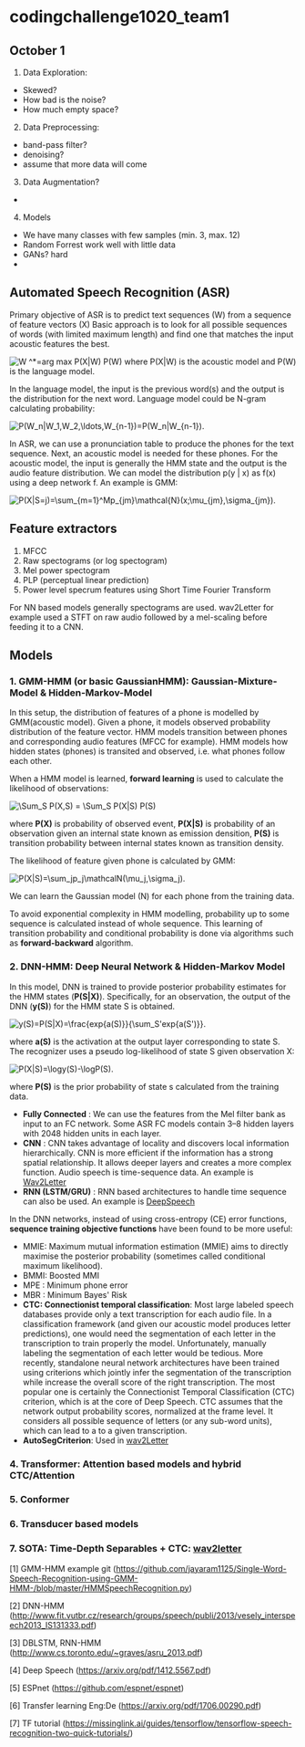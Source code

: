 # codingchallenge1020_team1

## October 1

1. Data Exploration:
- Skewed?
- How bad is the noise?
- How much empty space?


2. Data Preprocessing:
- band-pass filter?
- denoising?
- assume that more data will come


3. Data Augmentation?
- 


4. Models
- We have many classes with few samples (min. 3, max. 12)
- Random Forrest work well with little data
- GANs? hard
- 

## Automated Speech Recognition (ASR)

Primary objective of ASR is to predict text sequences (W) from a sequence of feature vectors (X)
Basic approach is to look for all possible sequences of words (with limited maximum length) and find one that matches the input acoustic features the best.

<img src="https://latex.codecogs.com/svg.latex?\Large&space;W^*=argmaxP(X|W)P(W)" title=" W ^*=arg max P(X|W) P(W)" />
where P(X|W) is the acoustic model and P(W) is the language model. 

In the language model, the input is the previous word(s) and the output is the distribution for the next word. Language model could be N-gram calculating probability:

<img src="https://latex.codecogs.com/svg.latex?\Large&space;P(W_n|W_1,W_2,\ldots,W_{n-1})=P(W_n|W_{n-1})" title="P(W_n|W_1,W_2,\ldots,W_{n-1})=P(W_n|W_{n-1})" />.


In ASR, we can use a pronunciation table to produce the phones for the text sequence. Next, an acoustic model is needed for these phones. 
For the acoustic model, the input is generally the HMM state and the output is the audio feature distribution. We can model the distribution p(y | x) as f(x) using a deep network f. An example is GMM:

<img src="https://latex.codecogs.com/svg.latex?\Large&space;P(X|S=j)=\sum_{m=1}^Mp_{jm}\mathcal{N}(x;\mu_{jm},\sigma_{jm})" title="P(X|S=j)=\sum_{m=1}^Mp_{jm}\mathcal{N}(x;\mu_{jm},\sigma_{jm})" />.




## Feature extractors

1. MFCC
2. Raw spectograms (or log spectogram)
3. Mel power spectogram
4. PLP (perceptual linear prediction)
5. Power level specrum features using Short Time Fourier Transform


For NN based models generally spectograms are used. wav2Letter for example used a STFT on raw audio followed by a mel-scaling before feeding it to a CNN.

## Models 

### 1. **GMM-HMM (or basic GaussianHMM): Gaussian-Mixture-Model & Hidden-Markov-Model**


In this setup, the distribution of features of a phone is modelled by GMM(acoustic model). Given a phone, it models observed probability distribution of the feature vector. HMM models transition between phones 
and corresponding audio features (MFCC for example). HMM models how hidden states (phones) is transited and observed, i.e. what phones follow each other.


When a HMM model is learned, **forward learning** is used to calculate the likelihood of observations:

<img src="https://latex.codecogs.com/svg.latex?\Large&space;P(X)=\sum_SP(X,S)=\sum_SP(X|S)P(S)" title="\Sum_S P(X,S) = \Sum_S P(X|S) P(S)" />


where **P(X)** is probability of observed event, **P(X|S)** is probability of an observation given an internal state known as emission densition, **P(S)** is transition probability between 
internal states known as transition density. 


The likelihood of feature given phone is calculated by GMM: 

<img src="https://latex.codecogs.com/svg.latex?\Large&space;P(X|S)=\sum_jp_j\mathcal{N}(\mu_j,\sigma_j)" title="P(X|S)=\sum_jp_j\mathcalN(\mu_j,\sigma_j)" />.


We can learn the Gaussian model (N) for each phone from the training data.

To avoid exponential complexity in HMM modelling, probability up to some sequence is calculated instead of whole sequence. This learning of transition probability and conditional probability is done via algorithms such as **forward-backward** algorithm.

### 2. **DNN-HMM: Deep Neural Network & Hidden-Markov Model**

In this model, DNN is trained to provide posterior probability estimates for the HMM states (**P(S|X)**). 
Specifically, for an observation, the output of the DNN (**y(S)**) for the HMM state S is obtained.

<img src="https://latex.codecogs.com/svg.latex?\Large&space;y(S)=P(S|X)=\frac{exp(a(S))}{\sum_S'exp(a(S'))}" title="y(S)=P(S|X)=\frac{exp{a(S)}}{\sum_S'exp{a(S')}}" />.

where **a(S)** is the activation at the output layer corresponding
to state S. The recognizer uses a pseudo log-likelihood of state
S given observation X:

<img src="https://latex.codecogs.com/svg.latex?\Large&space;P(X|S)=logy(S)-logP(S)" title="P(X|S)=\logy(S)-\logP(S)" />.

where **P(S)** is the prior probability of state s calculated from the training data.

- **Fully Connected** : We can use the features from the Mel filter bank as input to an FC network. Some ASR FC models contain 3–8 hidden layers with 2048 hidden units in each layer.
- **CNN** : CNN takes advantage of locality and discovers local information hierarchically. CNN is more efficient if the information has a strong spatial relationship. It allows deeper layers and creates a more complex function. Audio speech is time-sequence data. An example is [Wav2Letter](https://arxiv.org/pdf/1609.03193.pdf)
- **RNN (LSTM/GRU)** : RNN based architectures to handle time sequence can also be used. An example is [DeepSpeech](https://github.com/mozilla/DeepSpeech)

In the DNN networks, instead of using cross-entropy (CE) error functions, **sequence training objective functions** have been found to be more useful:
- MMIE: Maximum mutual information estimation (MMIE) aims to directly maximise the
posterior probability (sometimes called conditional maximum likelihood).
- BMMI: Boosted MMI
- MPE : Minimum phone error
- MBR : Minimum Bayes' Risk
- **CTC: Connectionist temporal classification**: Most large labeled speech databases provide only a text transcription for each audio file. In a
classification framework (and given our acoustic model produces letter predictions), one would
need the segmentation of each letter in the transcription to train properly the model. Unfortunately,
manually labeling the segmentation of each letter would be tedious. More recently, standalone neural network architectures have been trained using criterions which jointly infer the segmentation of the transcription while increase the overall score of the right
transcription. The most popular one is certainly the Connectionist Temporal Classification
(CTC) criterion, which is at the core of Deep Speech. CTC assumes that the
network output probability scores, normalized at the frame level. It considers all possible sequence of
letters (or any sub-word units), which can lead to a to a given transcription.
- **AutoSegCriterion**: Used in [wav2Letter](https://arxiv.org/abs/1609.03193)

### 4. **Transformer: Attention based models and hybrid CTC/Attention**

### 5. **Conformer**

### 6. **Transducer based models**

### 7. **SOTA: Time-Depth Separables + CTC**: [wav2letter](https://research.fb.com/wp-content/uploads/2020/01/Scaling-up-online-speech-recognition-using-ConvNets.pdf)


[1] GMM-HMM example git (https://github.com/jayaram1125/Single-Word-Speech-Recognition-using-GMM-HMM-/blob/master/HMMSpeechRecognition.py)

[2] DNN-HMM (http://www.fit.vutbr.cz/research/groups/speech/publi/2013/vesely_interspeech2013_IS131333.pdf)

[3] DBLSTM, RNN-HMM (http://www.cs.toronto.edu/~graves/asru_2013.pdf)

[4] Deep Speech (https://arxiv.org/pdf/1412.5567.pdf)

[5] ESPnet (https://github.com/espnet/espnet)

[6] Transfer learning Eng:De (https://arxiv.org/pdf/1706.00290.pdf)

[7] TF tutorial (https://missinglink.ai/guides/tensorflow/tensorflow-speech-recognition-two-quick-tutorials/)



